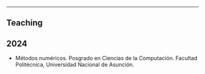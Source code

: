 ------------
Teaching
------------

## 2024

- Métodos numéricos. Posgrado en Ciencias de la Computación. Facultad Politécnica, Universidad Nacional de Asunción.
